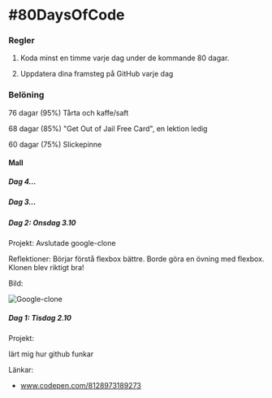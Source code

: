 # #80DaysOfCode

### Regler

1. Koda minst en timme varje dag under de kommande 80 dagar.

2. Uppdatera dina framsteg på GitHub varje dag

### Belöning

76 dagar (95%) Tårta och kaffe/saft

68 dagar (85%) "Get Out of Jail Free Card", en lektion ledig

60 dagar (75%) Slickepinne

#### Mall

##### Dag 4...

##### Dag 3...

##### Dag 2: Onsdag 3.10

Projekt: Avslutade google-clone

Reflektioner: Börjar förstå flexbox bättre. Borde göra en övning med flexbox. Klonen blev riktigt bra!

Bild:

![Google-clone](/images/logo.png)

##### Dag 1: Tisdag 2.10

Projekt: 

lärt mig hur github funkar

Länkar:

- www.codepen.com/8128973189273
